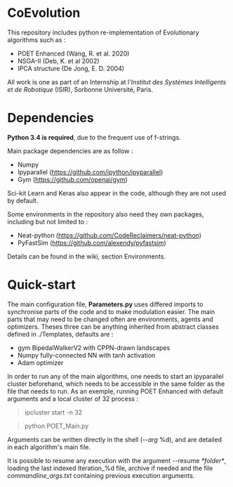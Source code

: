 # CoEvolution

This repository includes python re-implementation of Evolutionary algorithms such as :
 
 * POET Enhanced (Wang, R. et al. 2020)
 * NSGA-II (Deb, K. et al 2002)
 * IPCA structure (De Jong, E. D. 2004)
 
 All work is one as part of an Internship at l'*Institut des Systèmes Intelligents et de Robotique* (ISIR), Sorbonne Université, Paris. 
 
 # Dependencies
 
 **Python 3.4 is required**, due to the frequent use of f-strings.
 
 Main package dependencies are as follow :
 * Numpy
 * Ipyparallel (https://github.com/ipython/ipyparallel)
 * Gym (https://github.com/openai/gym)
 
 Sci-kit Learn and Keras also appear in the code, although they are not used by default.
 
Some environments in the repository also need they own packages, including but not limited to : 
 * Neat-python (https://github.com/CodeReclaimers/neat-python)
 * PyFastSim (https://github.com/alexendy/pyfastsim)
 
 Details can be found in the wiki, section Environments.
 
  # Quick-start
  
  The main configuration file, **Parameters.py** uses differed imports to synchronise parts of the code and to make modulation easier. The main parts that may need to be changed often are environments, agents and optimizers. Theses three can be anything inherited from abstract classes defined in ./Templates, defaults are :
  * gym BipedalWalkerV2 with CPPN-drawn landscapes
  * Numpy fully-connected NN with tanh activation
  * Adam optimizer
 
  In order to run any of the main algorithms, one needs to start an ipyparallel cluster beforehand, which needs to be accessible in the same folder as the file that needs to run. As an exemple, running POET Enhanced with default arguments and a local cluster of 32 process :
  > ipcluster start -n 32
  
  > python POET_Main.py
  
  Arguments can be written directly in the shell (--*arg* %d), and are detailed in each algorithm's main file.
  
  It is possible to resume any execution with the argument --resume *\*folder\**, loading the last indexed Iteration_%d file, archive if needed and the file *commandline_args.txt* containing previous execution arguments.
